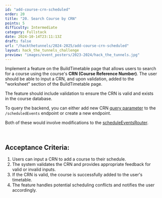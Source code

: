 ```yaml
---
id: "add-course-crn-scheduled"
order: 20
title: "20. Search Course by CRN"
points: 5
difficulty: Intermediate
category: Fullstack
date: 2024-10-14T23:11:13Z
draft: false
url: "/hackthetunnels/2024-2025/add-course-crn-scheduled"
layout: hack_the_tunnels_challenge
preview: "images/event_posters/2023-2024/hack_the_tunnels.jpg"
---
```


Implement a feature on the BuildTimetable page that allows users to search for a course using the course's **CRN (Course Reference Number)**. The user should be able to input a CRN, and upon validation, added to the "worksheet" section of the BuildTimetable page.

The feature should include validation to ensure the CRN is valid and exists in the course database.

To query the backend, you can either add new CRN [query parameter](https://www.branch.io/glossary/query-parameters/#:~:text=Query%20parameters%20are%20a%20defined,web%20server%20when%20making%20requests.) to the `/scheduledEvents` endpoint or create a new endpoint.

Both of these would involve modifications to the [scheduleEventsRouter](https://github.com/CarletonComputerScienceSociety/hack-the-tunnels-starter-2024/blob/8a57926575f6d4c35565d84971337e505cab96a9/service/src/api/routes/scheduledEvents.ts).

<br/>

## Acceptance Criteria:

1. Users can input a CRN to add a course to their schedule.
2. The system validates the CRN and provides appropriate feedback for valid or invalid inputs.
3. If the CRN is valid, the course is successfully added to the user's timetable.
4. The feature handles potential scheduling conflicts and notifies the user accordingly.
